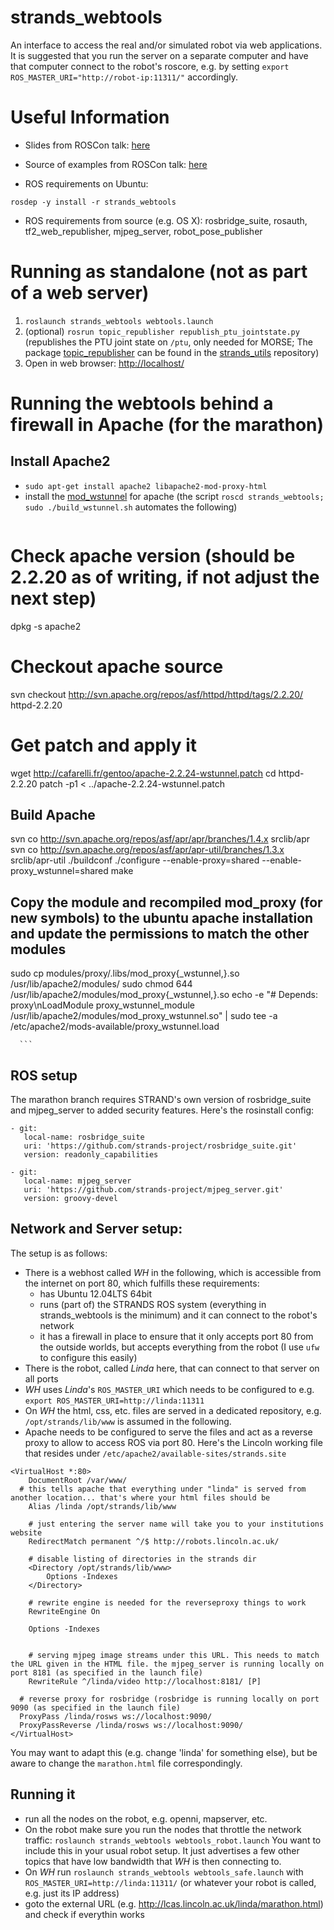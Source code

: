 strands_webtools
================

An interface to access the real and/or simulated robot via web applications. It is suggested that you run the server on a separate computer and have that computer connect to the robot's roscore, e.g. by setting `export ROS_MASTER_URI="http://robot-ip:11311/"` accordingly.


# Useful Information

 * Slides from ROSCon talk: [here](https://speakerdeck.com/baalexander/introduction-to-robot-web-tools)

 * Source of examples from ROSCon talk: [here](https://github.com/baalexander/roscon2013-examples)

 * ROS requirements on Ubuntu: 
```
rosdep -y install -r strands_webtools
```
* ROS requirements from source (e.g. OS X): rosbridge_suite, rosauth, tf2_web_republisher, mjpeg_server, robot_pose_publisher




# Running as standalone (not as part of a web server)
1. `roslaunch strands_webtools webtools.launch`
2. (optional) `rosrun topic_republisher republish_ptu_jointstate.py` (republishes the PTU joint state on `/ptu`, only needed for MORSE; The package [topic_republisher](https://github.com/strands-project/strands_utils/tree/master/topic_republisher) can be found in the [strands_utils](https://github.com/strands-project/strands_utils) repository)
3. Open in web browser: [http://localhost/](http://localhost/)

# Running the webtools behind a firewall in Apache (for the marathon)

## Install Apache2
 * ```sudo apt-get install apache2 libapache2-mod-proxy-html```
 * install the [mod_wstunnel](http://www.amoss.me.uk/2013/06/apache-2-2-websocket-proxying-ubuntu-mod_proxy_wstunnel/) for apache (the script `roscd strands_webtools; sudo ./build_wstunnel.sh` automates the following)
     ```
# Check apache version (should be 2.2.20 as of writing, if not adjust the next step)
dpkg -s apache2
# Checkout apache source
svn checkout http://svn.apache.org/repos/asf/httpd/httpd/tags/2.2.20/ httpd-2.2.20 
# Get patch and apply it
wget http://cafarelli.fr/gentoo/apache-2.2.24-wstunnel.patch
cd httpd-2.2.20
patch -p1 < ../apache-2.2.24-wstunnel.patch
## Build Apache 
svn co http://svn.apache.org/repos/asf/apr/apr/branches/1.4.x srclib/apr
svn co http://svn.apache.org/repos/asf/apr/apr-util/branches/1.3.x srclib/apr-util
./buildconf
./configure --enable-proxy=shared --enable-proxy_wstunnel=shared
make
## Copy the module and recompiled mod_proxy (for new symbols) to the ubuntu apache installation and update the permissions to match the other modules
sudo cp modules/proxy/.libs/mod_proxy{_wstunnel,}.so /usr/lib/apache2/modules/
sudo chmod 644 /usr/lib/apache2/modules/mod_proxy{_wstunnel,}.so
echo -e "# Depends: proxy\nLoadModule proxy_wstunnel_module /usr/lib/apache2/modules/mod_proxy_wstunnel.so" | sudo tee -a /etc/apache2/mods-available/proxy_wstunnel.load

      ```
## ROS setup
The marathon branch requires STRAND's own version of rosbridge_suite and mjpeg_server to added security features. Here's the rosinstall config:
```
- git: 
   local-name: rosbridge_suite
   uri: 'https://github.com/strands-project/rosbridge_suite.git'
   version: readonly_capabilities
   
- git: 
   local-name: mjpeg_server
   uri: 'https://github.com/strands-project/mjpeg_server.git'
   version: groovy-devel
```

## Network and Server setup:

The setup is as follows:
* There is a webhost called *WH* in the following, which is accessible from the internet on port 80, which fulfills these requirements:
  * has Ubuntu 12.04LTS 64bit
  * runs (part of) the STRANDS ROS system (everything in strands_webtools is the minimum) and it can  connect to the robot's network
  * it has a firewall in place to ensure that it only accepts port 80 from the outside worlds, but accepts everything from the robot (I use `ufw` to configure this easily)
* There is the robot, called *Linda* here, that can connect to that server on all ports
* *WH* uses *Linda*'s `ROS_MASTER_URI` which needs to be configured to e.g. `export ROS_MASTER_URI=http://linda:11311`
* On *WH* the html, css, etc. files are served in a dedicated repository, e.g. `/opt/strands/lib/www` is assumed in the following.
* Apache needs to be configured to serve the files and act as a reverse proxy to allow to access ROS via port 80. Here's the Lincoln working file that resides under `/etc/apache2/available-sites/strands.site`
```
<VirtualHost *:80>
	DocumentRoot /var/www/
  # this tells apache that everything under "linda" is served from another location... that's where your html files should be
	Alias /linda /opt/strands/lib/www

	# just entering the server name will take you to your institutions website
	RedirectMatch permanent ^/$ http://robots.lincoln.ac.uk/
	
	# disable listing of directories in the strands dir
	<Directory /opt/strands/lib/www>
		Options -Indexes		
	</Directory>
	
	# rewrite engine is needed for the reverseproxy things to work
	RewriteEngine On
	
	Options -Indexes
	
	
	# serving mjpeg image streams under this URL. This needs to match the URL given in the HTML file. the mjpeg_server is running locally on port 8181 (as specified in the launch file)
	RewriteRule ^/linda/video http://localhost:8181/ [P]
	
  # reverse proxy for rosbridge (rosbridge is running locally on port 9090 (as specified in the launch file)
  ProxyPass /linda/rosws ws://localhost:9090/
  ProxyPassReverse /linda/rosws ws://localhost:9090/	
</VirtualHost>
```


You may want to adapt this (e.g. change 'linda' for something else), but be aware to change the `marathon.html` file correspondingly.

## Running it
* run all the nodes on the robot, e.g. openni, mapserver, etc.
* On the robot make sure you run the nodes that throttle the network traffic:
`roslaunch strands_webtools webtools_robot.launch` You want to include this in your usual robot setup. It just advertises a few other topics that have low bandwidth that *WH* is then connecting to.
* On *WH* run `roslaunch strands_webtools webtools_safe.launch` with `ROS_MASTER_URI=http://linda:11311/` (or whatever your robot is called, e.g. just its IP address)
* goto the external URL (e.g. http://lcas.lincoln.ac.uk/linda/marathon.html) and check if everythin works



